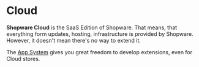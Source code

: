 # Cloud

**Shopware Cloud** is the SaaS Edition of Shopware. That means, that everything form updates, hosting, infrastructure is provided by Shopware. However, it doesn't mean there's no way to extend it.

The [App System](../concepts/extensions/apps-concept.md) gives you great freedom to develop extensions, even for Cloud stores.
